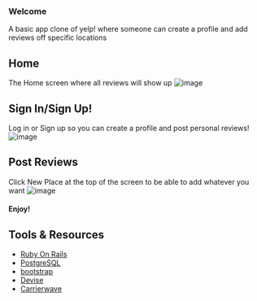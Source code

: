 ### Welcome
A basic app clone of yelp! where someone can create a profile and add reviews off specific locations

## Home
The Home screen where all reviews will show up
![image](https://user-images.githubusercontent.com/54120060/83338171-98744080-a28f-11ea-8068-a517b81e8d9c.png)

## Sign In/Sign Up!
Log in or Sign up so you can create a profile and post personal reviews!
![image](https://user-images.githubusercontent.com/54120060/83338182-b6da3c00-a28f-11ea-9aa3-22e30423c0d0.png)

## Post Reviews
Click New Place at the top of the screen to be able to add whatever you want
![image](https://user-images.githubusercontent.com/54120060/83338210-eb4df800-a28f-11ea-87ad-dcdd673399ec.png)

#### Enjoy!

## Tools & Resources
- [Ruby On Rails](https://rubyonrails.org/)
- [PostgreSQL](https://www.postgresql.org/)
- [bootstrap](https://getbootstrap.com/)
- [Devise](https://github.com/heartcombo/devise)
- [Carrierwave](https://github.com/carrierwaveuploader/carrierwave/)
